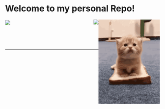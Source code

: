 # Welcome to my personal Repo!
<img width="200" height="275" align="right" src="https://github.com/AdrianGrassin/AdrianGrassin/blob/main/kitty-cat-sandwich.gif" /> <img align="right" src="https://github.com/AdrianGrassin/AdrianGrassin/blob/main/eb5.gif" /> <a href="https://github.com/anuraghazra/github-readme-stats">
  <img align="center" src="https://github-readme-stats.vercel.app/api/top-langs/?username=AdrianGrassin&layout=compact&show_icons=true&count_private=true&include_all_commits=true&theme=dracula&hide_border=true" /> 
</a> 

<br><br><br>

--------------------------------------------------
